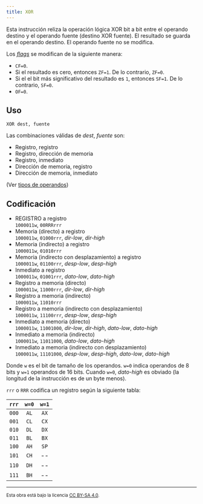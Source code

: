 ```yaml
---
title: XOR
---
```


Esta instrucción reliza la operación lógica XOR bit a bit entre el operando destino y el operando fuente (destino XOR fuente). El resultado se guarda en el operando destino. El operando fuente no se modifica.

Los [_flags_](/cpu/#flags) se modifican de la siguiente manera:

- `CF=0`.
- Si el resultado es cero, entonces `ZF=1`. De lo contrario, `ZF=0`.
- Si el el bit más significativo del resultado es `1`, entonces `SF=1`. De lo contrario, `SF=0`.
- `OF=0`.

## Uso

```vonsim
XOR dest, fuente
```

Las combinaciones válidas de _dest_, _fuente_ son:

- Registro, registro
- Registro, dirección de memoria
- Registro, inmediato
- Dirección de memoria, registro
- Dirección de memoria, inmediato

(Ver [tipos de operandos](/cpu/assembly/#operandos))

## Codificación

- REGISTRO a registro  
  `1000011w`, `00RRRrrr`
- Memoria (directo) a registro  
  `1000011w`, `01000rrr`, _dir-low_, _dir-high_
- Memoria (indirecto) a registro  
  `1000011w`, `01010rrr`
- Memoria (indirecto con desplazamiento) a registro  
  `1000011w`, `01100rrr`, _desp-low_, _desp-high_
- Inmediato a registro  
  `1000011w`, `01001rrr`, _dato-low_, _dato-high_
- Registro a memoria (directo)  
  `1000011w`, `11000rrr`, _dir-low_, _dir-high_
- Registro a memoria (indirecto)  
  `1000011w`, `11010rrr`
- Registro a memoria (indirecto con desplazamiento)  
  `1000011w`, `11100rrr`, _desp-low_, _desp-high_
- Inmediato a memoria (directo)  
  `1000011w`, `11001000`, _dir-low_, _dir-high_, _dato-low_, _dato-high_
- Inmediato a memoria (indirecto)  
  `1000011w`, `11011000`, _dato-low_, _dato-high_
- Inmediato a memoria (indirecto con desplazamiento)  
  `1000011w`, `11101000`, _desp-low_, _desp-high_, _dato-low_, _dato-high_

Donde `w` es el bit de tamaño de los operandos. `w=0` indica operandos de 8 bits y `w=1` operandos de 16 bits. Cuando `w=0`, _dato-high_ es obviado (la longitud de la instrucción es de un byte menos).

`rrr` o `RRR` codifica un registro según la siguiente tabla:

| `rrr` | `w=0` | `w=1` |
| :---: | :---: | :---: |
| `000` | `AL`  | `AX`  |
| `001` | `CL`  | `CX`  |
| `010` | `DL`  | `DX`  |
| `011` | `BL`  | `BX`  |
| `100` | `AH`  | `SP`  |
| `101` | `CH`  |  --   |
| `110` | `DH`  |  --   |
| `111` | `BH`  |  --   |

---

<small>Esta obra está bajo la licencia <a target="_blank" rel="license noopener noreferrer" href="http://creativecommons.org/licenses/by-sa/4.0/">CC BY-SA 4.0</a>.</small>
